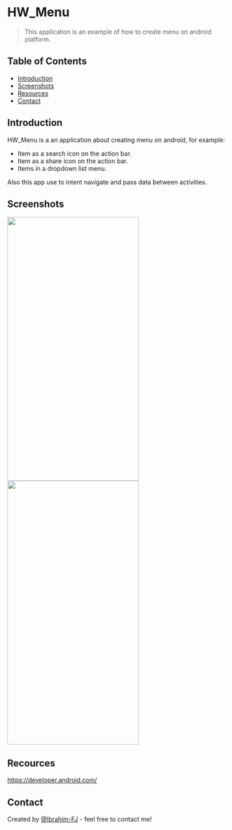 # HW_Menu
> This application is an example of how to create menu on android platform.

## Table of Contents
* [Introduction](#Introduction)
* [Screenshots](#screenshots)
* [Resources](#Resources)
* [Contact](#contact)

## Introduction
HW_Menu is a an application about creating menu on android, for example:
- Item as a search icon on the action bar.
- Item as a share icon on the action bar.
- Items in a dropdown list menu. 

Also this app use to intent navigate and pass data between activities.

## Screenshots
<img src="https://user-images.githubusercontent.com/92260342/140687421-6a669af0-3cdc-4f9c-9b7d-0327b22ff86a.png" width="300" height="600" />
<img src="https://user-images.githubusercontent.com/92260342/140687585-480d8e8b-0854-49fb-b94f-da1e589c71df.png" width="300" height="600" />


## Recources
https://developer.android.com/

## Contact
Created by [@Ibrahim-FJ](https://github.com/Ibrahim-FJ) - feel free to contact me!
